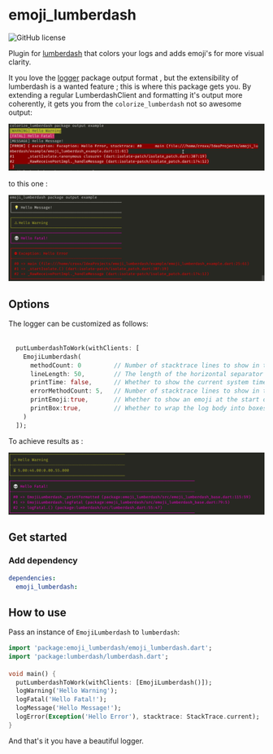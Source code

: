# emoji_lumberdash

![GitHub license](https://img.shields.io/badge/license-MIT-blue.svg?style=flat)

Plugin for [lumberdash](https://github.com/jorgecoca/lumberdash) that colors your logs and adds emoji's for more visual clarity.

It you love the [logger](https://pub.dev/packages/logger) package output format , but the extensibility of lumberdash is a wanted feature ; this is where this package gets you.
By extending a regular LumberdashClient and formatting it's output more coherently, it gets you from the `colorize_lumberdash` not so awesome output: 
 
 ![](https://raw.githubusercontent.com/fabiancrx/emoji_lumberdash/master/art/colorize_lumberdash.png)

to this one :

![](https://raw.githubusercontent.com/fabiancrx/emoji_lumberdash/master/art/emoji_lumberdash.png)
## Options

The logger can be customized as follows:
```dart

  putLumberdashToWork(withClients: [
    EmojiLumberdash(
      methodCount: 0         // Number of stacktrace lines to show in the logs for non-error entries
      lineLength: 50,        // The length of the horizontal separator lines
      printTime: false,      // Whether to show the current system time at which the log was submitted
      errorMethodCount: 5,   // Number of stacktrace lines to show in the log for error entries
      printEmoji:true,       // Whether to show an emoji at the start of the log
      printBox:true,         // Whether to wrap the log body into boxes.             
    )
  ]);

```

To achieve results  as :

![](https://raw.githubusercontent.com/fabiancrx/emoji_lumberdash/master/art/extras.png)

## Get started

### Add dependency

```yaml
dependencies:
  emoji_lumberdash: 
```
## How to use
Pass an instance of `EmojiLumberdash` to `lumberdash`:

```dart
import 'package:emoji_lumberdash/emoji_lumberdash.dart';
import 'package:lumberdash/lumberdash.dart';

void main() {
  putLumberdashToWork(withClients: [EmojiLumberdash()]);
  logWarning('Hello Warning');
  logFatal('Hello Fatal!');
  logMessage('Hello Message!');
  logError(Exception('Hello Error'), stacktrace: StackTrace.current);
}
```
And that's it you have a beautiful logger.
